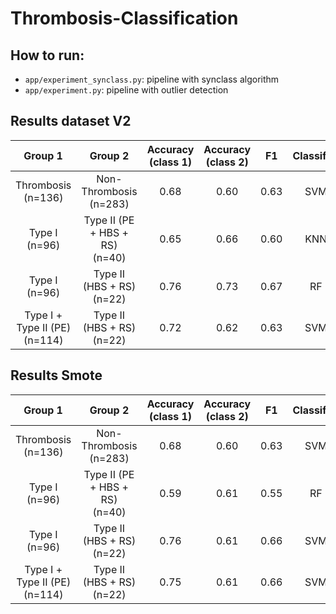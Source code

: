 # Thrombosis-Classification
## How to run: 

- `app/experiment_synclass.py`: pipeline with synclass algorithm
- `app/experiment.py`: pipeline with outlier detection 


## Results dataset V2


|              Group 1              |              Group 2               | Accuracy (class 1) | Accuracy (class 2) |  F1  | Classifier | Test Size |
| :-------------------------------: | :--------------------------------: | :----------------: | :----------------: | :--: | :--------: | --------- |
|     Thrombosis <br />(n=136)      |     Non-Thrombosis<br/>(n=283)     |        0.68        |        0.60        | 0.63 |    SVM     | 14        |
|         Type I<br/>(n=96)         | Type II (PE + HBS + RS)<br/>(n=40) |        0.65        |        0.66        | 0.60 |    KNN     | 5         |
|         Type I<br/>(n=96)         |   Type II (HBS + RS)<br/>(n=22)    |        0.76        |        0.73        | 0.67 |     RF     | 5         |
| Type I + Type II (PE)<br/>(n=114) |   Type II (HBS + RS)<br/>(n=22)    |        0.72        |        0.62        | 0.63 |    SVM     | 5         |



## Results Smote 



|              Group 1              |              Group 2               | Accuracy (class 1) | Accuracy (class 2) |  F1  | Classifier | Folds |
| :-------------------------------: | :--------------------------------: | :----------------: | :----------------: | :--: | :--------: | ----- |
|     Thrombosis <br />(n=136)      |     Non-Thrombosis<br/>(n=283)     |        0.68        |        0.60        | 0.63 |    SVM     | 10    |
|         Type I<br/>(n=96)         | Type II (PE + HBS + RS)<br/>(n=40) |        0.59        |        0.61        | 0.55 |     RF     | 10    |
|         Type I<br/>(n=96)         |   Type II (HBS + RS)<br/>(n=22)    |        0.76        |        0.61        | 0.66 |    SVM     | 10    |
| Type I + Type II (PE)<br/>(n=114) |   Type II (HBS + RS)<br/>(n=22)    |        0.75        |        0.61        | 0.66 |    SVM     | 5     |

